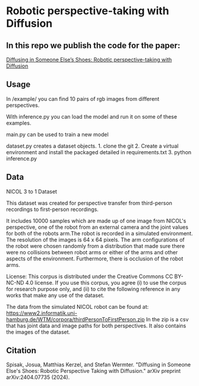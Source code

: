 # Robotic perspective-taking with Diffusion

## In this repo we publish the code for the paper: 
[Diffusing in Someone Else’s Shoes: Robotic perspective-taking with Diffusion](https://wtmbib.informatik.uni-hamburg.de/Basilic/publis/888/)

## Usage
In /example/ you can find 10 pairs of rgb images from different perspectives.

With inference.py you can load the model and run it on some of these examples.

main.py can be used to train a new model

dataset.py creates a dataset objects.
    1. clone the git
    2. Create a virtual environment and install the packaged detailed in requirements.txt
    3. python inference.py


## Data
NICOL 3 to 1 Dataset

This dataset was created for perspective transfer from third-person recordings to first-person recordings.

It includes 10000 samples which are made up of one image from NICOL's perspective, one of the robot from an external camera and the joint values for both of the robots arm.The robot is recorded in a simulated environment. The resolution of the images is 64 x 64 pixels. The arm configurations of the robot were chosen randomly from a distribution that made sure there were no collisions between robot arms or either of the arms and other aspects of the environment. Furthermore, there is occlusion of the robot arms.

License: This corpus is distributed under the Creative Commons CC BY-NC-ND 4.0 license. If you use this corpus, you agree (i) to use the corpus for research purpose only, and (ii) to cite the following reference in any works that make any use of the dataset.

The data from the simulated NICOL robot can be found at: https://www2.informatik.uni-hamburg.de/WTM/corpora/thirdPersonToFirstPerson.zip
In the zip is a csv that has joint data and image paths for both perspectives. It also contains the images of the dataset.

## Citation
Spisak, Josua, Matthias Kerzel, and Stefan Wermter. "Diffusing in Someone Else's Shoes: Robotic Perspective Taking with Diffusion." arXiv preprint arXiv:2404.07735 (2024).
